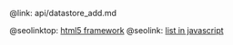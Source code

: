 @link: api/datastore_add.md

@seolinktop: [html5 framework](https://webix.com)
@seolink: [list in javascript](https://webix.com/widget/list/)